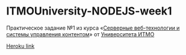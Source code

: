 # ITMOUniversity-NODEJS-week1

Практическое задание №1 из курса «[Серверные веб-технологии и системы управления контентом](https://openedu.ru/course/ITMOUniversity/NODEJS/)» от [Университета ИТМО](https://itmo.ru)

[Heroku link](https://webedu-week1.herokuapp.com/)
